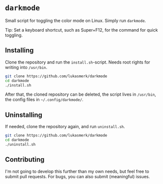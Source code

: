 # `darkmode`

Small script for toggling the color mode on Linux. Simply run `darkmode`.

Tip: Set a keyboard shortcut, such as Super+F12, for the command for quick toggling.

## Installing

Clone the repository and run the `install.sh`-script. Needs root rights for writing into `/usr/bin`.

```sh
git clone https://github.com/lukasmerk/darkmode
cd darkmode
./install.sh
```

After that, the cloned repository can be deleted, the script lives in `/usr/bin`, the config files in `~/.config/darkmode/`.

## Uninstalling

If needed, clone the repository again, and run `uninstall.sh`.

```sh
git clone https://github.com/lukasmerk/darkmode
cd darkmode
./uninstall.sh
```

## Contributing

I'm not going to develop this further than my own needs, but feel free to submit pull requests. For bugs, you can also submit (meaningful) issues.